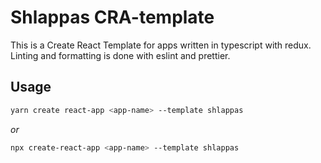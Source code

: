 # Shlappas CRA-template

This is a Create React Template for apps written in typescript with redux.
Linting and formatting is done with eslint and prettier.

## Usage

```bash
yarn create react-app <app-name> --template shlappas
```

*or*

```bash
npx create-react-app <app-name> --template shlappas
```